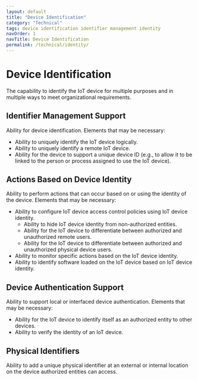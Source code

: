 ```yaml
---
layout: default
title: "Device Identification"
category: "Technical"
tags: device identification identifier management identity
navOrder: 1
navTitle: Device Identification
permalink: /technical/identity/
---
```


# Device Identification
 
The capability to identify the IoT device for multiple purposes and in multiple ways to meet organizational requirements.
 
## Identifier Management Support
 
Ability for device identification. Elements that may be necessary:

- Ability to uniquely identify the IoT device logically.
- Ability to uniquely identify a remote IoT device.
- Ability for the device to support a unique device ID (e.g., to allow it to be linked to the person or process assigned to use the IoT device).
 
## Actions Based on Device Identity
 
Ability to perform actions that can occur based on or using the identity of the device. Elements that may be necessary:

- Ability to configure IoT device access control policies using IoT device identity.
  - Ability to hide IoT device identity from non-authorized entities.
  - Ability for the IoT device to differentiate between authorized and unauthorized remote users.
  - Ability for the IoT device to differentiate between authorized and unauthorized physical device users.
- Ability to monitor specific actions based on the IoT device identity.
- Ability to identify software loaded on the IoT device based on IoT device identity.
 
## Device Authentication Support
 
Ability to support local or interfaced device authentication. Elements that may be necessary:

- Ability for the IoT device to identify itself as an authorized entity to other devices.
- Ability to verify the identity of an IoT device.
 
## Physical Identifiers
 
Ability to add a unique physical identifier at an external or internal location on the device authorized entities can access.
 
